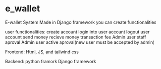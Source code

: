 # e_wallet
E-wallet System Made in Django framework
you can create functionalities

user functionalities:
    create account
    login into user account
    logout user account
    send money
    recieve money
    transaction fee
    Admin user staff aproval
    Admin user active aproval(new user must be accepted by admin)

Frontend:
Html, JS, and tailwind css

Backend:
python framork Django framework

